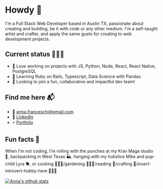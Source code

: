 # Howdy 👋

I'm a Full Stack Web Developer based in Austin TX, passionate about creating and building, be it with code or any other medium. I'm a self-taught artist and crafter, and apply the same gusto for creating to web development projects.

## Current status 👩🏼‍💻
- 🔭 Love working on projects with JS, Python, Node, React, React Native, PostgreSQL
- 🌱 Learning Ruby on Rails, Typescript, Data Science with Pandas
- 🎯 Looking to join a fun, collaborative and impactful dev team!

## Find me here 📬
- 📧 <a href="mailto:anna.franceschi@gmail.com">anna.franceschi@gmail.com</a>
- 🔗 <a href="https://www.linkedin.com/in/anna-franceschi-a50a8584/">LinkedIn</a>
- ⚡️ <a href="https://annafranceschi.me/">Portfolio</a>

## Fun facts 💫

When I'm not coding, I'm rolling with the punches at my Krav Maga studio 🥊, backpacking in West Texas 🏜, hanging with my hubslice Mike and pup-child Lyra 🐕, or cooking 👩🏼‍🍳/gardening 👩🏼‍🌾/reading 📖/crafting 🧶/insert-introvert-hobby-here 👩🏼‍🏫
<br/>
<br/>
[![Anna's github stats](https://github-readme-stats.vercel.app/api?username=bamfranceschi&show_icons=true?theme=cobalt)](https://github.com/bamfranceschi/github-readme-stats)

<!--
**bamfranceschi/bamfranceschi** is a ✨ _special_ ✨ repository because its `README.md` (this file) appears on your GitHub profile.
-->
